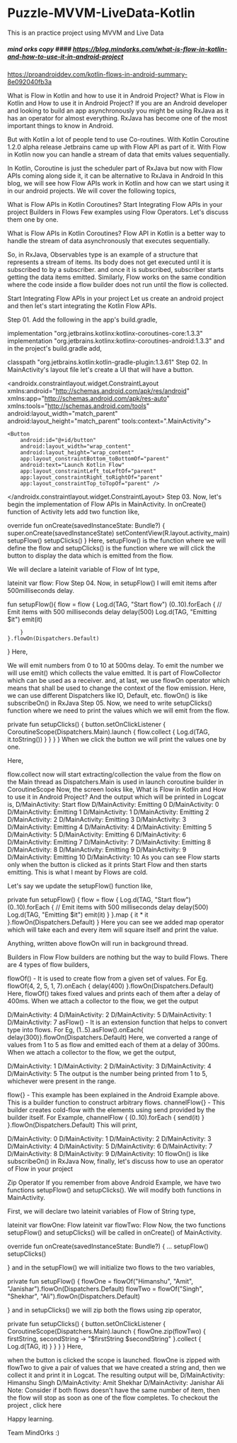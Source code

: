 # Puzzle-MVVM-LiveData-Kotlin
This is an practice project using MVVM and Live Data


##### mind orks copy #### https://blog.mindorks.com/what-is-flow-in-kotlin-and-how-to-use-it-in-android-project
https://proandroiddev.com/kotlin-flows-in-android-summary-8e092040fb3a


What is Flow in Kotlin and how to use it in Android Project?
What is Flow in Kotlin and How to use it in Android Project?
If you are an Android developer and looking to build an app asynchronously you might be using RxJava as it has an operator for almost everything. RxJava has become one of the most important things to know in Android.

But with Kotlin a lot of people tend to use Co-routines. With Kotlin Coroutine 1.2.0 alpha release Jetbrains came up with Flow API as part of it. With Flow in Kotlin now you can handle a stream of data that emits values sequentially.

In Kotlin, Coroutine is just the scheduler part of RxJava but now with Flow APIs coming along side it, it can be alternative to RxJava in Android
In this blog, we will see how Flow APIs work in Kotlin and how can we start using it in our android projects. We will cover the following topics,

What is Flow APIs in Kotlin Coroutines?
Start Integrating Flow APIs in your project
Builders in Flows
Few examples using Flow Operators.
Let's discuss them one by one.

What is Flow APIs in Kotlin Coroutines?
Flow API in Kotlin is a better way to handle the stream of data asynchronously that executes sequentially.

So, in RxJava, Observables type is an example of a structure that represents a stream of items. Its body does not get executed until it is subscribed to by a subscriber. and once it is subscribed, subscriber starts getting the data items emitted. Similarly, Flow works on the same condition where the code inside a flow builder does not run until the flow is collected.

Start Integrating Flow APIs in your project
Let us create an android project and then let's start integrating the Kotlin Flow APIs.

Step 01.
Add the following in the app's build.gradle,

implementation "org.jetbrains.kotlinx:kotlinx-coroutines-core:1.3.3"
implementation "org.jetbrains.kotlinx:kotlinx-coroutines-android:1.3.3"
and in the project's build.gradle add,

classpath "org.jetbrains.kotlin:kotlin-gradle-plugin:1.3.61"
Step 02.
In MainActivity's layout file let's create a UI that will have a button.

<?xml version="1.0" encoding="utf-8"?>
<androidx.constraintlayout.widget.ConstraintLayout 
    xmlns:android="http://schemas.android.com/apk/res/android"
    xmlns:app="http://schemas.android.com/apk/res-auto"
    xmlns:tools="http://schemas.android.com/tools"
    android:layout_width="match_parent"
    android:layout_height="match_parent"
    tools:context=".MainActivity">


    <Button
        android:id="@+id/button"
        android:layout_width="wrap_content"
        android:layout_height="wrap_content"
        app:layout_constraintBottom_toBottomOf="parent"
        android:text="Launch Kotlin Flow"
        app:layout_constraintLeft_toLeftOf="parent"
        app:layout_constraintRight_toRightOf="parent"
        app:layout_constraintTop_toTopOf="parent" />

</androidx.constraintlayout.widget.ConstraintLayout>
Step 03.
Now, let's begin the implementation of Flow APIs in MainActivity. In onCreate() function of Activity lets add two function like,

override fun onCreate(savedInstanceState: Bundle?) {
    super.onCreate(savedInstanceState)
    setContentView(R.layout.activity_main)
    setupFlow()
    setupClicks()
}
Here, setupFlow() is the function where we will define the flow and setupClicks() is the function where we will click the button to display the data which is emitted from the flow.

We will declare a lateinit variable of Flow of Int type,

lateinit var flow: Flow<Int>
Step 04.
Now, in setupFlow() I will emit items after 500milliseconds delay.

fun setupFlow(){
    flow = flow {
        Log.d(TAG, "Start flow")
        (0..10).forEach {
            // Emit items with 500 milliseconds delay
            delay(500)
            Log.d(TAG, "Emitting $it")
            emit(it)

        }
    }.flowOn(Dispatchers.Default)
}
Here,

We will emit numbers from 0 to 10 at 500ms delay.
To emit the number we will use emit() which collects the value emitted. It is part of FlowCollector which can be used as a receiver.
and, at last, we use flowOn operator which means that shall be used to change the context of the flow emission. Here, we can use different Dispatchers like IO, Default, etc.
flowOn() is like subscribeOn() in RxJava
Step 05.
Now, we need to write setupClicks() function where we need to print the values which we will emit from the flow.

private fun setupClicks() {
    button.setOnClickListener {
        CoroutineScope(Dispatchers.Main).launch {
            flow.collect {
                Log.d(TAG, it.toString())
            }
        }
    }
}
When we click the button we will print the values one by one.

Here,

flow.collect now will start extracting/collection the value from the flow on the Main thread as Dispatchers.Main is used in launch coroutine builder in CoroutineScope
Now, the screen looks like,
What is Flow in Kotlin and How to use it in Android Project?
And the output which will be printed in Logcat is,
D/MainActivity: Start flow
D/MainActivity: Emitting 0
D/MainActivity: 0
D/MainActivity: Emitting 1
D/MainActivity: 1
D/MainActivity: Emitting 2
D/MainActivity: 2
D/MainActivity: Emitting 3
D/MainActivity: 3
D/MainActivity: Emitting 4
D/MainActivity: 4
D/MainActivity: Emitting 5
D/MainActivity: 5
D/MainActivity: Emitting 6
D/MainActivity: 6
D/MainActivity: Emitting 7
D/MainActivity: 7
D/MainActivity: Emitting 8
D/MainActivity: 8
D/MainActivity: Emitting 9
D/MainActivity: 9
D/MainActivity: Emitting 10
D/MainActivity: 10
As you can see Flow starts only when the button is clicked as it prints Start Flow and then starts emitting. This is what I meant by Flows are cold.

Let's say we update the setupFlow() function like,

private fun setupFlow() {
    flow = flow {
        Log.d(TAG, "Start flow")
        (0..10).forEach {
            // Emit items with 500 milliseconds delay
            delay(500)
            Log.d(TAG, "Emitting $it")
            emit(it)
        }
    }.map {
        it * it
    }.flowOn(Dispatchers.Default)
}
Here you can see we added map operator which will take each and every item will square itself and print the value.

Anything, written above flowOn will run in background thread.

Builders in Flow
Flow builders are nothing but the way to build Flows. There are 4 types of flow builders,

flowOf() - It is used to create flow from a given set of values. For Eg.
flowOf(4, 2, 5, 1, 7).onEach { delay(400) }.flowOn(Dispatchers.Default)
Here, flowOf() takes fixed values and prints each of them after a delay of 400ms. When we attach a collector to the flow, we get the output

D/MainActivity: 4
D/MainActivity: 2
D/MainActivity: 5
D/MainActivity: 1
D/MainActivity: 7
asFlow() - It is an extension function that helps to convert type into flows. For Eg,
(1..5).asFlow().onEach{ delay(300)}.flowOn(Dispatchers.Default)
Here, we converted a range of values from 1 to 5 as flow and emitted each of them at a delay of 300ms. When we attach a collector to the flow, we get the output,

D/MainActivity: 1
D/MainActivity: 2
D/MainActivity: 3
D/MainActivity: 4
D/MainActivity: 5
The output is the number being printed from 1 to 5, whichever were present in the range.

flow{} - This example has been explained in the Android Example above. This is a builder function to construct arbitrary flows.
channelFlow{} - This builder creates cold-flow with the elements using send provided by the builder itself. For Example,
channelFlow {
    (0..10).forEach {
        send(it)
    }
}.flowOn(Dispatchers.Default)
This will print,

D/MainActivity: 0
D/MainActivity: 1
D/MainActivity: 2
D/MainActivity: 3
D/MainActivity: 4
D/MainActivity: 5
D/MainActivity: 6
D/MainActivity: 7
D/MainActivity: 8
D/MainActivity: 9
D/MainActivity: 10
flowOn() is like subscribeOn() in RxJava
Now, finally, let's discuss how to use an operator of Flow in your project

Zip Operator
If you remember from above Android Example, we have two functions setupFlow() and setupClicks(). We will modify both functions in MainActivity.

First, we will declare two lateinit variables of Flow of String type,

lateinit var flowOne: Flow<String>
lateinit var flowTwo: Flow<String>
Now, the two functions setupFlow() and setupClicks() will be called in onCreate() of MainActivity.

override fun onCreate(savedInstanceState: Bundle?) {
    ...
    setupFlow()
    setupClicks()

}
and in the setupFlow() we will initialize two flows to the two variables,

private fun setupFlow() {
    flowOne = flowOf("Himanshu", "Amit", "Janishar").flowOn(Dispatchers.Default)
    flowTwo = flowOf("Singh", "Shekhar", "Ali").flowOn(Dispatchers.Default)

}
and in setupClicks() we will zip both the flows using zip operator,

private fun setupClicks() {
    button.setOnClickListener {
        CoroutineScope(Dispatchers.Main).launch {
            flowOne.zip(flowTwo)
            { firstString, secondString ->
                "$firstString $secondString"
            }.collect {
                Log.d(TAG, it)
            }
        }
    }
}
Here,

when the button is clicked the scope is launched.
flowOne is zipped with flowTwo to give a pair of values that we have created a string and,
then we collect it and print it in Logcat. The resulting output will be,
D/MainActivity: Himanshu Singh
D/MainActivity: Amit Shekhar
D/MainActivity: Janishar Ali
Note: Consider if both flows doesn't have the same number of item, then the flow will stop as soon as one of the flow completes.
To checkout the project , click here

Happy learning.

Team MindOrks :)

